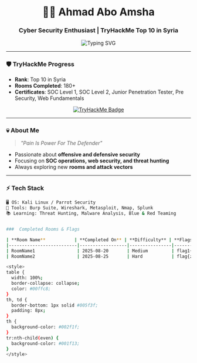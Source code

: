 <h1 align="center">👨‍💻 Ahmad Abo Amsha</h1>
<h3 align="center">Cyber Security Enthusiast | TryHackMe Top 10 in Syria</h3>

<p align="center">
  <img src="https://readme-typing-svg.demolab.com?font=Fira+Code&weight=500&size=24&pause=1000&color=0FFFC1&center=true&vCenter=true&width=900&lines=TryHackMe+Top+10+in+Syria;180%2B+Rooms+Completed;SOC+L1%2C+SOC+L2%2C+Jr+PenTester;Cyber+Security+is+my+Playground+%F0%9F%94%90" alt="Typing SVG" />
</p>

---

### 🛡️ **TryHackMe Progress**
- **Rank**: Top 10 in Syria  
- **Rooms Completed**: 180+  
- **Certificates**: SOC Level 1, SOC Level 2, Junior Penetration Tester, Pre Security, Web Fundamentals  

<p align="center">
  <a href="https://tryhackme.com/p/AhmadAboamsha">
    <img src="https://tryhackme-badges.s3.amazonaws.com/AhmadAboamsha.png" alt="TryHackMe Badge" />
  </a>
</p>

---

### 💀 **About Me**
> *"Pain Is Power For The Defender"*  
- Passionate about **offensive and defensive security**  
- Focusing on **SOC operations, web security, and threat hunting**  
- Always exploring new **rooms and attack vectors**  

---

### ⚡ **Tech Stack**
```bash
🖥️ OS: Kali Linux / Parrot Security  
🔧 Tools: Burp Suite, Wireshark, Metasploit, Nmap, Splunk  
📚 Learning: Threat Hunting, Malware Analysis, Blue & Red Teaming


###  Completed Rooms & Flags

| **Room Name**           | **Completed On** | **Difficulty** | **Flags Found**                |
|--------------------------|------------------|----------------|---------------------------------|
| RoomName1                | 2025-08-20       | Medium         | flag1{xxx}, flag2{yyy}          |
| RoomName2                | 2025-08-25       | Hard           | flag{zzz}                       |

<style>
table {
  width: 100%;
  border-collapse: collapse;
  color: #00ffc8;
}
th, td {
  border-bottom: 1px solid #005f3f;
  padding: 8px;
}
th {
  background-color: #002f1f;
}
tr:nth-child(even) {
  background-color: #001f13;
}
</style>

